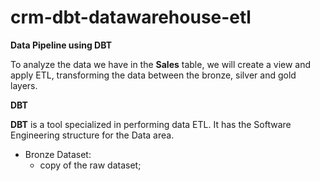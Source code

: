 # crm-dbt-datawarehouse-etl

**Data Pipeline using DBT**

To analyze the data we have in the **Sales** table, we will create a view and apply ETL, transforming the data between the bronze, silver and gold layers.

**DBT**

**DBT** is a tool specialized in performing data ETL. It has the Software Engineering structure for the Data area.

- Bronze Dataset:
    - copy of the raw dataset;

